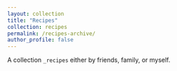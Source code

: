```yaml
---
layout: collection
title: "Recipes"
collection: recipes
permalink: /recipes-archive/
author_profile: false
---
```


A collection `_recipes` either by friends, family, or myself.
